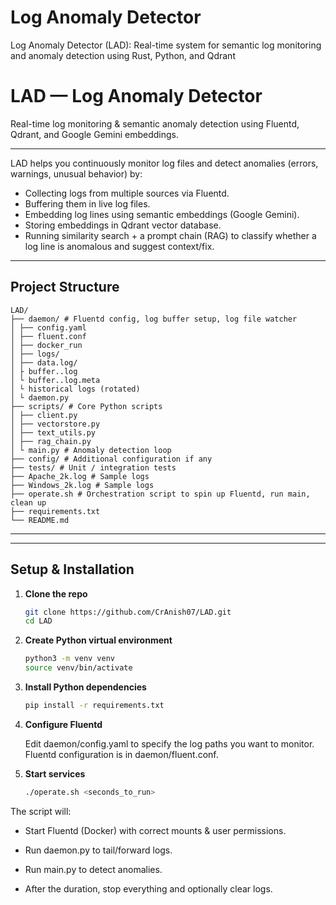 # Log Anomaly Detector
Log Anomaly Detector (LAD): Real-time system for semantic log monitoring and anomaly detection using Rust, Python, and Qdrant

# LAD — Log Anomaly Detector

Real-time log monitoring & semantic anomaly detection using Fluentd, Qdrant, and Google Gemini embeddings.

---

LAD helps you continuously monitor log files and detect anomalies (errors, warnings, unusual behavior) by:

- Collecting logs from multiple sources via Fluentd.  
- Buffering them in live log files.  
- Embedding log lines using semantic embeddings (Google Gemini).  
- Storing embeddings in Qdrant vector database.  
- Running similarity search + a prompt chain (RAG) to classify whether a log line is anomalous and suggest context/fix.  

--- 

## Project Structure

```
LAD/
├── daemon/ # Fluentd config, log buffer setup, log file watcher
│ ├── config.yaml
│ ├── fluent.conf
│ ├── docker_run
│ ├── logs/
│ ├── data.log/
│ ├ buffer..log
│ └ buffer..log.meta
│ └ historical logs (rotated)
│ └ daemon.py
├── scripts/ # Core Python scripts
│ ├── client.py
│ ├── vectorstore.py
│ ├── text_utils.py
│ ├── rag_chain.py
│ └ main.py # Anomaly detection loop
├── config/ # Additional configuration if any
├── tests/ # Unit / integration tests
├── Apache_2k.log # Sample logs
├── Windows_2k.log # Sample logs
├── operate.sh # Orchestration script to spin up Fluentd, run main, clean up
├── requirements.txt
└── README.md
```

---


---

## Setup & Installation

1. **Clone the repo**

   ```bash
   git clone https://github.com/CrAnish07/LAD.git
   cd LAD

2. **Create Python virtual environment**
   
   ```bash
   python3 -m venv venv
   source venv/bin/activate

3. **Install Python dependencies**

   ```bash
   pip install -r requirements.txt

4. **Configure Fluentd**

   Edit daemon/config.yaml to specify the log paths you want to monitor.
   Fluentd configuration is in daemon/fluent.conf.

5. **Start services**

   ```bash
   ./operate.sh <seconds_to_run>

The script will:

- Start Fluentd (Docker) with correct mounts & user permissions.

- Run daemon.py to tail/forward logs.

- Run main.py to detect anomalies.

- After the duration, stop everything and optionally clear logs.
